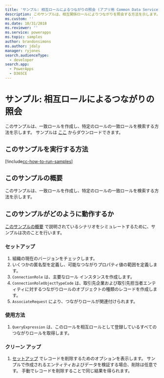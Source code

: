 ```yaml
---
title: 'サンプル: 相互ロールによるつながりの照会 (アプリ用 Common Data Service) | Microsoft Docs'
description: このサンプルは、相互関係ロールによりつながりを照会する方法を示します。
ms.custom: ''
ms.date: 10/31/2018
ms.reviewer: ''
ms.service: powerapps
ms.topic: samples
author: brandonsimons
ms.author: jdaly
manager: ryjones
search.audienceType:
  - developer
search.app:
  - PowerApps
  - D365CE
---
```

# <a name="sample-query-connections-by-reciprocal-roles"></a>サンプル: 相互ロールによるつながりの照会

<!-- https://docs.microsoft.com/en-us/dynamics365/customer-engagement/developer/sample-query-connections-reciprocal-roles-early-bound -->

このサンプルは、一致ロールを作成し、特定のロールの一致ロールを検索する方法を示します。 サンプルは [ここ](https://github.com/Microsoft/PowerApps-Samples/tree/master/cds/orgsvc/C%23/QueryByReciprocalRole) からダウンロードできます。

## <a name="how-to-run-this-sample"></a>このサンプルを実行する方法

[!include[cc-how-to-run-samples](../../includes/cc-how-to-run-samples.md)]

## <a name="what-this-sample-does"></a>このサンプルの概要

このサンプルは、一致ロールを作成し、特定のロールの一致ロールを検索する方法を示します。

## <a name="how-this-sample-works"></a>このサンプルがどのように動作するか

[このサンプルの概要](#what-this-sample-does) で説明されているシナリオをシミュレートするために、サンプルは次のことを行います。

### <a name="setup"></a>セットアップ
1. 組織の現在のバージョンをチェックします。
2. いくつかの匿名型を定義し、可能なつながりプロパティ値の範囲を定義します。
3. `ConnectionRole` は、主要なロール インスタンスを作成します。
4. `ConnectionRoleObjectTypeCode` は、取引先企業および取引先担当者エンティティに対するつながりロールのオブジェクトの種類のレコードを作成します。
5. `AssociateRequest` により、つながりロールが関連付けられます。

### <a name="demonstrate"></a>使用方法

1. `QueryExpression` は、このロールを相互ロールとして登録しているすべてのつながりロールを取得します。

### <a name="clean-up"></a>クリーン アップ

1. [セットアップ](#setup) でレコードを削除するためのオプションを表示します。
    サンプルで作成されるエンティティおよびデータを検証する場合、削除は任意です。 手動でレコードを削除することで同じ結果を得られます。
